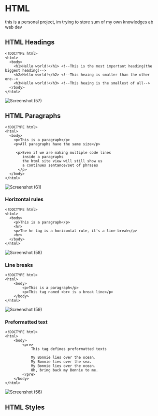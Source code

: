 # HTML
this is a personal project, im trying to store sum of my own knowledges ab web dev
## HTML Headings
```
<!DOCTYPE html>
<html>
  <body>
    <h1>Hello world!</h1> <!--This is the most important heading(the biggest heading)-->
    <h2>Hello world!</h2> <!--This heaing is smaller than the other one-->
    <h3>Hello world!</h3> <!--This heaing is the smallest of all-->
  </body>
</html>
```
![Screenshot (57)](https://github.com/user-attachments/assets/1f507928-00df-4b70-893d-4bff787c0714)

## HTML Paragraphs
```
<!DOCTYPE html>
<html>
  <body>
    <p>This is a paragraph</p>
    <p>All paragraphs have the same size</p>

     <p>Even if we are making multiple code lines 
        inside a paragraphs
        the html site view will still show us 
        a continues sentance/set of phrases 
      </p>
  </body>
</html>
```
![Screenshot (61)](https://github.com/user-attachments/assets/8342e60f-1045-49e9-9109-b094fab8a037)
 ### Horizontal rules
```
<!DOCTYPE html>
<html>
  <body>
    <p>This is a paragraph</p>
    <hr>
    <p>The hr tag is a horizontal rule, it's a line break</p>
    <hr>
  </body>
</html>
  ```
![Screenshot (58)](https://github.com/user-attachments/assets/6aebc39d-a9dc-47ed-84a8-832cbf8a2ed1)

  ### Line breaks
  ```
  <!DOCTYPE html>
  <html>
      <body>
          <p>This is a paragraph</p>
          <p>This tag named <br> is a break line</p>
      </body>
  </html>
  ```
![Screenshot (59)](https://github.com/user-attachments/assets/063e00b9-f264-40b9-8ee5-48fcae5fa047)

### Preformatted text
```
<!DOCTYPE html>
<html>
    <body>
        <pre>
            This tag defines preformatted texts

            My Bonnie lies over the ocean.
            My Bonnie lies over the sea.
            My Bonnie lies over the ocean.
            Oh, bring back my Bonnie to me.
        </pre>
    </body>
</html>
```
![Screenshot (56)](https://github.com/user-attachments/assets/17bea65d-db44-4608-9fc4-75764c2e82db)

## HTML Styles
```

```
